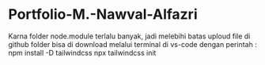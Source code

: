 # Portfolio-M.-Nawval-Alfazri
Karna folder node.module terlalu banyak, jadi melebihi batas uploud file di github
folder bisa di download melalui terminal di vs-code dengan perintah :
npm install -D tailwindcss
npx tailwindcss init
